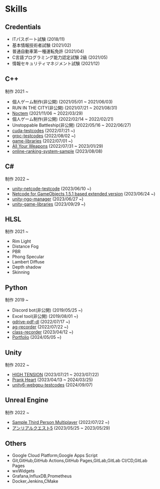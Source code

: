 # Skills

## Credentials

- ITパスポート試験 (2018/11)
- 基本情報技術者試験 (2021/02)
- 普通自動車第一種運転免許 (2021/04)
- C言語プログラミング能力認定試験 2級 (2021/05)
- 情報セキュリティマネジメント試験 (2021/12)

## C++

制作 2021 ~

- 個人ゲーム制作(非公開) (2021/05/01 ~ 2021/06/03)
- RUN IN THE CITY(非公開) (2021/07/21 ~ 2021/08/31)
- [Noctem](../works/noctem.md) (2021/11/06 ~ 2022/03/29)
- 個人ゲーム制作(非公開) (2022/02/14 ~ 2022/02/21)
- Unstoppable Battleship(非公開) (2022/05/16 ~ 2022/06/27)
- [cuda-testcodes](https://github.com/shirokuma1101/cuda-testcodes) (2022/07/21 ~)
- [grpc-testcodes](https://github.com/shirokuma1101/grpc-testcodes) (2022/08/02 ~)
- [game-libraries](../works/gamelibraries.md) (2022/07/01 ~)
- [All Your Weapons](../works/allyourweapons.md) (2022/07/31 ~ 2023/01/29)
- [online-ranking-system-sample](https://github.com/shirokuma1101/online-ranking-system-sample) (2023/08/08)

## C\#

制作 2022 ~

- [unity-netcode-testcode](https://github.com/shirokuma1101/unity-netcode-testcode) (2023/06/10 ~)
- [Netcode for GameObjects 1.5.1 based extended version](../works/otherworks.md#netcode-for-gameobjects-151-based-extended-version) (2023/06/24 ~)
- [unity-ngo-manager](../works/otherworks.md#unity-ngo-manager) (2023/06/27 ~)
- [unity-game-libraries](https://github.com/shirokuma1101/unity-game-libraries) (2023/09/29 ~)

## HLSL

制作 2021 ~

- Rim Light
- Distance Fog
- PBR
- Phong Specular
- Lambert Diffuse
- Depth shadow
- Skinning

## Python

制作 2019 ~

- Discord bot(非公開) (2019/05/25 ~)
- Excel tool(非公開) (2019/08/01 ~)
- [gdrive-pdf-dl](https://github.com/shirokuma1101/gdrive-pdf-dl) (2022/07/17 ~)
- [ag-recorder](https://github.com/shirokuma1101/ag-recorder) (2022/07/22 ~)
- [class-recorder](https://github.com/shirokuma1101/class-recorder) (2023/04/12 ~)
- [Portfolio](../works/otherworks.md#portfolio) (2024/05/05 ~)

## Unity

制作 2022 ~

- [HIGH TENSION](https://x.com/kobedenshi_life/status/1688415034136043520) (2023/07/21 ~ 2023/07/22)
- [Prank Heart](../works/prankheart.md) (2023/04/13 ~ 2024/03/25)
- [unity6-webgpu-testcodes](https://github.com/shirokuma1101/unity6-webgpu-testcodes) (2024/09/07)

## Unreal Engine

制作 2022 ~

- [Sample Third Person Multiplayer](https://x.com/kd_shirokuma/status/1550375250340114432) (2022/07/22 ~)
- [アンリアルクエスト5](https://www.youtube.com/watch?v=fPrHTTmiohA) (2023/05/25 ~ 2023/05/29)

## Others

- Google Cloud Platform,Google Apps Script
- Git,GitHub,GitHub Actions,GitHub Pages,GitLab,GitLab CI/CD,GitLab Pages
- wxWidgets
- Grafana,InfluxDB,Prometheus
- Docker,Jenkins,CMake
